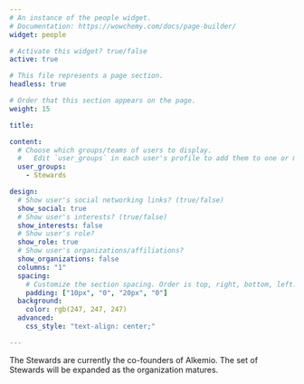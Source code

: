 ```yaml
---
# An instance of the people widget.
# Documentation: https://wowchemy.com/docs/page-builder/
widget: people

# Activate this widget? true/false
active: true

# This file represents a page section.
headless: true

# Order that this section appears on the page.
weight: 15

title: 

content:
  # Choose which groups/teams of users to display.
  #   Edit `user_groups` in each user's profile to add them to one or more of these groups.
  user_groups:
    - Stewards

design:
  # Show user's social networking links? (true/false)
  show_social: true
  # Show user's interests? (true/false)
  show_interests: false
  # Show user's role?
  show_role: true
  # Show user's organizations/affiliations?
  show_organizations: false
  columns: "1"
  spacing:
    # Customize the section spacing. Order is top, right, bottom, left.
    padding: ["10px", "0", "20px", "0"]
  background:
    color: rgb(247, 247, 247)
  advanced:
    css_style: "text-align: center;"

---
```

The Stewards are currently the co-founders of Alkemio. The set of Stewards will be expanded as the organization matures. 

<br/>